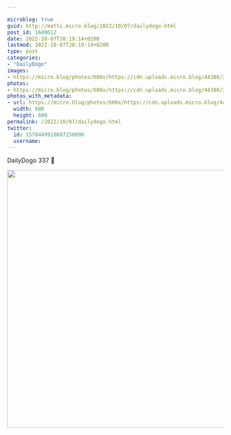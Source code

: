 ```yaml
---

microblog: true
guid: http://matti.micro.blog/2022/10/07/dailydogo.html
post_id: 1680612
date: 2022-10-07T20:19:14+0200
lastmod: 2022-10-07T20:19:14+0200
type: post
categories:
- "DailyDogo"
images:
- https://micro.blog/photos/600x/https://cdn.uploads.micro.blog/44388/2022/336e6a4bc3.jpg
photos:
- https://micro.blog/photos/600x/https://cdn.uploads.micro.blog/44388/2022/336e6a4bc3.jpg
photos_with_metadata:
- url: https://micro.blog/photos/600x/https://cdn.uploads.micro.blog/44388/2022/336e6a4bc3.jpg
  width: 600
  height: 600
permalink: /2022/10/07/dailydogo.html
twitter:
  id: 1578449918687150090
  username:
---
```

DailyDogo 337 🐶

<img src="/media/uploads/2022/336e6a4bc3.jpg" width="600" height="600" alt="" />
